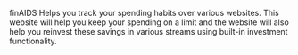 finAIDS Helps you track your spending habits over various websites. This website will help you keep your spending on a limit and the website will also help you reinvest these savings in various streams using built-in investment functionality.
